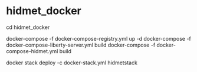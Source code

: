 # hidmet_docker

cd hidmet_docker

docker-compose -f docker-compose-registry.yml up -d
docker-compose -f docker-compose-liberty-server.yml build
docker-compose -f docker-compose-hidmet.yml build

docker stack deploy -c docker-stack.yml hidmetstack
